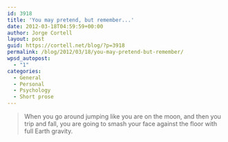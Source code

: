 ```yaml
---
id: 3918
title: 'You may pretend, but remember...'
date: 2012-03-18T04:59:59+00:00
author: Jorge Cortell
layout: post
guid: https://cortell.net/blog/?p=3918
permalink: /blog/2012/03/18/you-may-pretend-but-remember/
wpsd_autopost:
  - "1"
categories:
  - General
  - Personal
  - Psychology
  - Short prose
---
```

> When you go around jumping like you are on the moon, and then you trip and fall, you are going to smash your face against the floor with full Earth gravity.